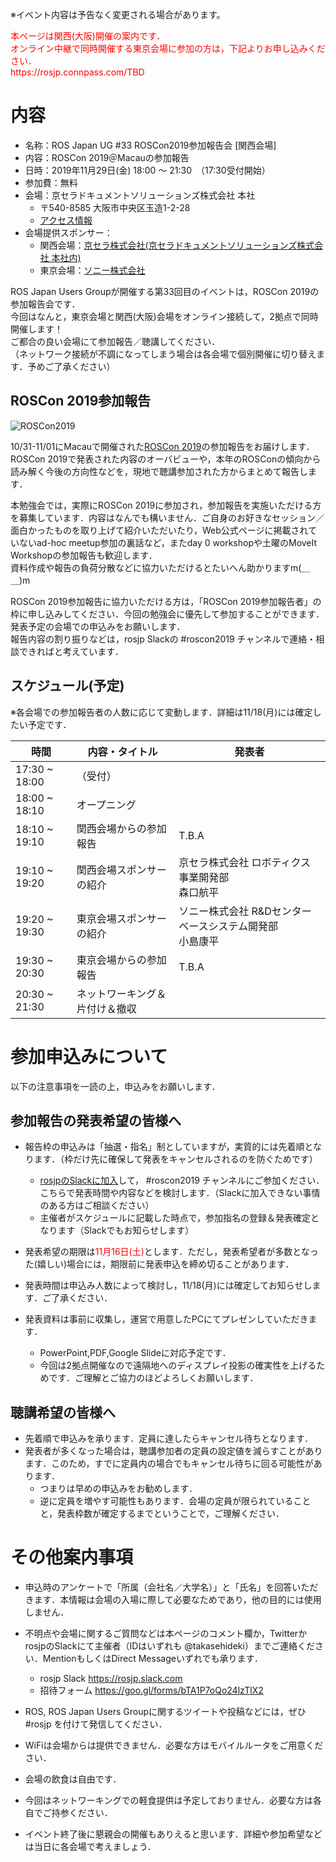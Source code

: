 ※イベント内容は予告なく変更される場合があります。

<font color="red">
本ページは関西(大阪)開催の案内です．<br>
オンライン中継で同時開催する東京会場に参加の方は，下記よりお申し込みください．<br>
https://rosjp.connpass.com/TBD
</font>

# 内容

- 名称：ROS Japan UG #33 ROSCon2019参加報告会 [関西会場]
- 内容：ROSCon 2019＠Macauの参加報告
- 日時：2019年11月29日(金) 18:00 〜 21:30　（17:30受付開始）
- 参加費：無料
- 会場：京セラドキュメントソリューションズ株式会社 本社
    - 〒540-8585 大阪市中央区玉造1-2-28
    - [アクセス情報](https://www.kyoceradocumentsolutions.co.jp/company/map/map_jp_ghq.html)
- 会場提供スポンサー：
    - 関西会場：[京セラ株式会社(京セラドキュメントソリューションズ株式会社 本社内)](https://www.kyoceradocumentsolutions.co.jp/)
    - 東京会場：[ソニー株式会社](https://www.sony.co.jp/)

ROS Japan Users Groupが開催する第33回目のイベントは，ROSCon 2019の参加報告会です．  
今回はなんと，東京会場と関西(大阪)会場をオンライン接続して，2拠点で同時開催します！  
ご都合の良い会場にて参加報告／聴講してください．  
（ネットワーク接続が不調になってしまう場合は各会場で個別開催に切り替えます．予めご了承ください）

## ROSCon 2019参加報告

![ROSCon2019](https://roscon.ros.org/2019/img/ROSConMacau.png)


10/31-11/01にMacauで開催された[ROSCon 2019](https://roscon.ros.org/2019/)の参加報告をお届けします．  
ROSCon 2019で発表された内容のオーバビューや，本年のROSConの傾向から読み解く今後の方向性などを，現地で聴講参加された方からまとめて報告します．

本勉強会では，実際にROSCon 2019に参加され，参加報告を実施いただける方を募集しています．内容はなんでも構いません．ご自身のお好きなセッション／面白かったものを取り上げて紹介いただいたり，Web公式ページに掲載されていないad-hoc meetup参加の裏話など，またday 0 workshopや土曜のMoveIt Workshopの参加報告も歓迎します．  
資料作成や報告の負荷分散などに協力いただけるとたいへん助かりますm(＿ ＿)m

ROSCon 2019参加報告に協力いただける方は，「ROSCon 2019参加報告者」の枠に申し込みしてください．今回の勉強会に優先して参加することができます．発表予定の会場での申込みをお願いします．  
報告内容の割り振りなどは，rosjp Slackの #roscon2019 チャンネルで連絡・相談できればと考えています．



## スケジュール(予定)

※各会場での参加報告者の人数に応じて変動します．詳細は11/18(月)には確定したい予定です．



| 時間 | 内容・タイトル | 発表者 |
|------|------|------|
| 17:30 ~ 18:00 | （受付） | |
| 18:00 ~ 18:10 | オープニング | |
| 18:10 ~ 19:10 | 関西会場からの参加報告 | T.B.A |
| 19:10 ~ 19:20 | 関西会場スポンサーの紹介<br> | 京セラ株式会社 ロボティクス事業開発部<br>森口航平 |
| 19:20 ~ 19:30 | 東京会場スポンサーの紹介<br> | ソニー株式会社 R&Dセンター ベースシステム開発部<br>小島康平 |
| 19:30 ~ 20:30 | 東京会場からの参加報告 | T.B.A |
| 20:30 ~ 21:30 | ネットワーキング＆片付け＆撤収 | |

# 参加申込みについて

以下の注意事項を一読の上，申込みをお願いします．

## 参加報告の発表希望の皆様へ

- 報告枠の申込みは「抽選・指名」制としていますが，実質的には先着順となります．（枠だけ先に確保して発表をキャンセルされるのを防ぐためです）
    - [rosjpのSlackに加入](https://goo.gl/forms/bTA1P7oQo24lzTlX2)して， #roscon2019 チャンネルにご参加ください．こちらで発表時間や内容などを検討します．（Slackに加入できない事情のある方はご相談ください）
    - 主催者がスケジュールに記載した時点で，参加指名の登録＆発表確定となります（Slackでもお知らせします）
- 発表希望の期限は<font color="red">11月16日(土)</font>とします．ただし，発表希望者が多数となった(嬉しい)場合には，期限前に発表申込を締め切ることがあります．
- 発表時間は申込み人数によって検討し，11/18(月)には確定してお知らせします．ご了承ください．

- 発表資料は事前に収集し，運営で用意したPCにてプレゼンしていただきます．
    - PowerPoint,PDF,Google Slideに対応予定です．
    - 今回は2拠点開催なので遠隔地へのディスプレイ投影の確実性を上げるためです．ご理解とご協力のほどよろしくお願いします．


## 聴講希望の皆様へ

- 先着順で申込みを承ります．定員に達したらキャンセル待ちとなります．
- 発表者が多くなった場合は，聴講参加者の定員の設定値を減らすことがあります．このため，すでに定員内の場合でもキャンセル待ちに回る可能性があります．
    - つまりは早めの申込みをお勧めします．
    - 逆に定員を増やす可能性もあります．会場の定員が限られていることと，発表枠数が確定するまでということで，ご理解ください．

# その他案内事項

- 申込時のアンケートで「所属（会社名／大学名）」と「氏名」を回答いただきます．本情報は会場の入場に際して必要なためであり，他の目的には使用しません．

- 不明点や会場に関するご質問などは本ページのコメント欄か，TwitterかrosjpのSlackにて主催者（IDはいずれも @takasehideki）までご連絡ください．MentionもしくはDirect Messageいずれでも承ります．
    - rosjp Slack https://rosjp.slack.com
    - 招待フォーム https://goo.gl/forms/bTA1P7oQo24lzTlX2

- ROS, ROS Japan Users Groupに関するツイートや投稿などには，ぜひ #rosjp を付けて発信してください．

- WiFiは会場からは提供できません．必要な方はモバイルルータをご用意ください．

- 会場の飲食は自由です．
- 今回はネットワーキングでの軽食提供は予定しておりません．必要な方は各自でご持参ください．
- イベント終了後に懇親会の開催もありえると思います．詳細や参加希望などは当日に各会場で考えましょう．


